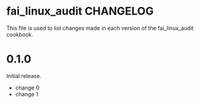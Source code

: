 # fai_linux_audit CHANGELOG

This file is used to list changes made in each version of the fai_linux_audit cookbook.

# 0.1.0

Initial release.

- change 0
- change 1

